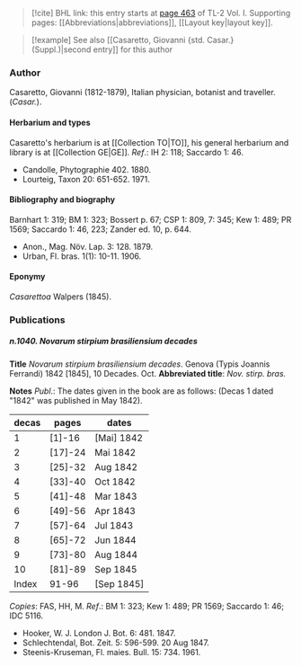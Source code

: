 > [!cite] BHL link: this entry starts at [page 463](https://www.biodiversitylibrary.org/item/103414#page/511/mode/1up) of TL-2 Vol. I.
> Supporting pages: [[Abbreviations|abbreviations]], [[Layout key|layout key]].

> [!example] See also [[Casaretto, Giovanni {std. Casar.} (Suppl.)|second entry]] for this author

### Author

Casaretto, Giovanni (1812-1879), Italian physician, botanist and traveller. (*Casar.*).

#### Herbarium and types

Casaretto's herbarium is at [[Collection TO|TO]], his general herbarium and library is at [[Collection GE|GE]].
*Ref*.: IH 2: 118; Saccardo 1: 46.
- Candolle, Phytographie 402. 1880.
- Lourteig, Taxon 20: 651-652. 1971.

#### Bibliography and biography

Barnhart 1: 319; BM 1: 323; Bossert p. 67; CSP 1: 809, 7: 345; Kew 1: 489; PR 1569; Saccardo 1: 46, 223; Zander ed. 10, p. 644.
- Anon., Mag. Növ. Lap. 3: 128. 1879.
- Urban, Fl. bras. 1(1): 10-11. 1906.

#### Eponymy

*Casarettoa* Walpers (1845).

### Publications

##### n.1040. Novarum stirpium brasiliensium decades

**Title**
*Novarum stirpium brasiliensium decades*. Genova (Typis Joannis Ferrandi) 1842 \[1845\], 10 Decades. Oct.
**Abbreviated title**: *Nov. stirp. bras.*

**Notes**
*Publ*.: The dates given in the book are as follows: (Decas 1 dated "1842" was published in May 1842).

|decas	|pages	|dates	|
|---	|---	|---	|
|1	|\[1\]-16	|\[Mai\] 1842	|
|2	|\[17\]-24	|Mai 1842	|
|3	|\[25\]-32	|Aug 1842	|
|4	|\[33\]-40	|Oct 1842	|
|5	|\[41\]-48	|Mar 1843	|
|6	|\[49\]-56	|Apr 1843|
|7	|\[57\]-64	|Jul 1843|
|8	|\[65\]-72	|Jun 1844|
|9	|\[73\]-80	|Aug 1844|
|10	|\[81\]-89	|Sep 1845|
|Index	|91-96	|\[Sep 1845\]|

*Copies*: FAS, HH, M.
*Ref*.: BM 1: 323; Kew 1: 489; PR 1569; Saccardo 1: 46; IDC 5116.
- Hooker, W. J. London J. Bot. 6: 481. 1847.
- Schlechtendal, Bot. Zeit. 5: 596-599. 20 Aug 1847.
- Steenis-Kruseman, Fl. maies. Bull. 15: 734. 1961.

